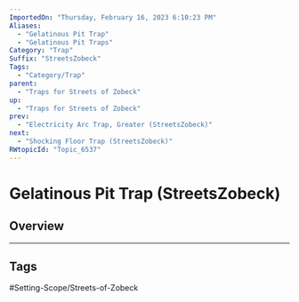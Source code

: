 ```yaml
---
ImportedOn: "Thursday, February 16, 2023 6:10:23 PM"
Aliases:
  - "Gelatinous Pit Trap"
  - "Gelatinous Pit Traps"
Category: "Trap"
Suffix: "StreetsZobeck"
Tags:
  - "Category/Trap"
parent:
  - "Traps for Streets of Zobeck"
up:
  - "Traps for Streets of Zobeck"
prev:
  - "Electricity Arc Trap, Greater (StreetsZobeck)"
next:
  - "Shocking Floor Trap (StreetsZobeck)"
RWtopicId: "Topic_6537"
---
```

# Gelatinous Pit Trap (StreetsZobeck)
## Overview

---
## Tags
#Setting-Scope/Streets-of-Zobeck

